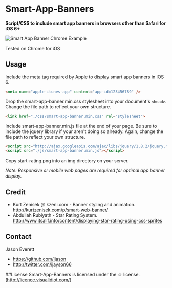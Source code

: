 Smart-App-Banners
=====================

**Script/CSS to include smart app banners in browsers other than Safari for iOS 6+**

![Smart App Banner Chrome Example](http://ijasoneverett.com/assets/img/chrome.png)

Tested on Chrome for iOS

## Usage

Include the meta tag required by Apple to display smart app banners in iOS 6.

```html
<meta name="apple-itunes-app" content="app-id=123456789" />
```

Drop the smart-app-banner.min.css stylesheet into your document's `<head>`.  Change the file path to reflect your own structure.

```html
<link href="./css/smart-app-banner.min.css" rel="stylesheet">
```

Include smart-app-banner.min.js file at the end of your page.  Be sure to include the jquery library if your aren't doing so already.  Again, change the file path to reflect your own structure.

```html
<script src="http://ajax.googleapis.com/ajax/libs/jquery/1.8.2/jquery.min.js"></script>
<script src="./js/smart-app-banner.min.js"></script>
```

Copy start-rating.png into an img directory on your server.

*Note: Responsive or mobile web pages are required for optimal app banner display.*

## Credit

- Kurt Zenisek @ kzeni.com - Banner styling and animation. http://kurtzenisek.com/p/smart-web-banner/
- Abdullah Rubiyath - Star Rating System.  http://www.itsalif.info/content/displaying-star-rating-using-css-sprites

## Contact

Jason Everett

- https://github.com/ijason
- http://twitter.com/ijayson66

##License
Smart-App-Banners is licensed under the &#9786; license. (http://licence.visualidiot.com/)